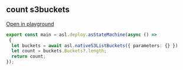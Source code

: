 
## count s3buckets
[Open in playground](https://asl-editor-spike-ts-stedi.vercel.app/?aW1wb3J0ICogYXMgYXNsIGZyb20gIkB0czJhc2wvYXNsLWxpYiIKCmV4cG9ydCBjb25zdCBtYWluID0gYXNsLmRlcGxveS5hc1N0YXRlTWFjaGluZShhc3luYyAoKSA9PiAKIHsKICBsZXQgYnVja2V0cyA9IGF3YWl0IGFzbC5uYXRpdmVTM0xpc3RCdWNrZXRzKHsgcGFyYW1ldGVyczoge30gfSkKICBsZXQgY291bnQgPSBidWNrZXRzLkJ1Y2tldHM/Lmxlbmd0aDsKICByZXR1cm4gY291bnQ7Cn0pOw==)

``` typescript
export const main = asl.deploy.asStateMachine(async () => 
 {
  let buckets = await asl.nativeS3ListBuckets({ parameters: {} })
  let count = buckets.Buckets?.length;
  return count;
});
```


